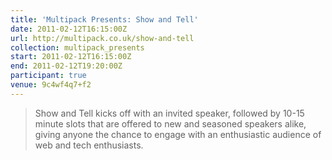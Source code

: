 ```yaml
---
title: 'Multipack Presents: Show and Tell'
date: 2011-02-12T16:15:00Z
url: http://multipack.co.uk/show-and-tell
collection: multipack_presents
start: 2011-02-12T16:15:00Z
end: 2011-02-12T19:20:00Z
participant: true
venue: 9c4wf4q7+f2
---
```

> Show and Tell kicks off with an invited speaker, followed by 10-15 minute slots that are offered to new and seasoned speakers alike, giving anyone the chance to engage with an enthusiastic audience of web and tech enthusiasts.
